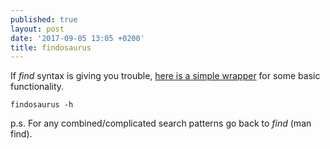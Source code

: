 ```yaml
---
published: true
layout: post
date: '2017-09-05 13:05 +0200'
title: findosaurus
---
```

If *find* syntax is giving you trouble, [here is a simple wrapper](https://raw.githubusercontent.com/brontosaurusrex/stretchbang/master/bin/findosaurus) for some basic functionality. 

	findosaurus -h

p.s. For any combined/complicated search patterns go back to *find* (man find).
